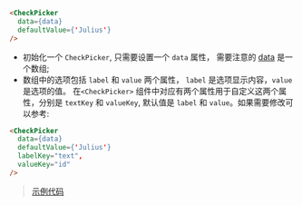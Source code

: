 
```html
<CheckPicker
  data={data}
  defaultValue={'Julius'}
/>
```
- 初始化一个 `CheckPicker`, 只需要设置一个 `data` 属性， 需要注意的 [data](https://github.com/rsuite/rsuite-checkpicker/blob/master/docs/data/users.js) 是一个数组;
- 数组中的选项包括 `label` 和 `value` 两个属性， `label` 是选项显示内容，`value` 是选项的值。 在`<CheckPicker>` 组件中对应有两个属性用于自定义这两个属性，分别是 `textKey` 和 `valueKey`, 默认值是 `label` 和 `value`。如果需要修改可以参考:

```html
<CheckPicker
  data={data}
  defaultValue={'Julius'}
  labelKey="text",
  valueKey="id"
/>
```


> [示例代码](https://github.com/rsuite/rsuite-checkpicker/blob/master/docs/SimpleExample.js)

